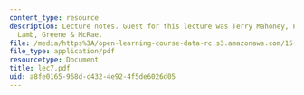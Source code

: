 ```yaml
---
content_type: resource
description: Lecture notes. Guest for this lecture was Terry Mahoney, Partner, LeBoeuf,
  Lamb, Greene & McRae.
file: /media/https%3A/open-learning-course-data-rc.s3.amazonaws.com/15-617-the-law-of-corporate-finance-and-financial-markets-spring-2004/a8fe0165968dc4324e924f5de6026d05_lec7.pdf
file_type: application/pdf
resourcetype: Document
title: lec7.pdf
uid: a8fe0165-968d-c432-4e92-4f5de6026d05
---
```

